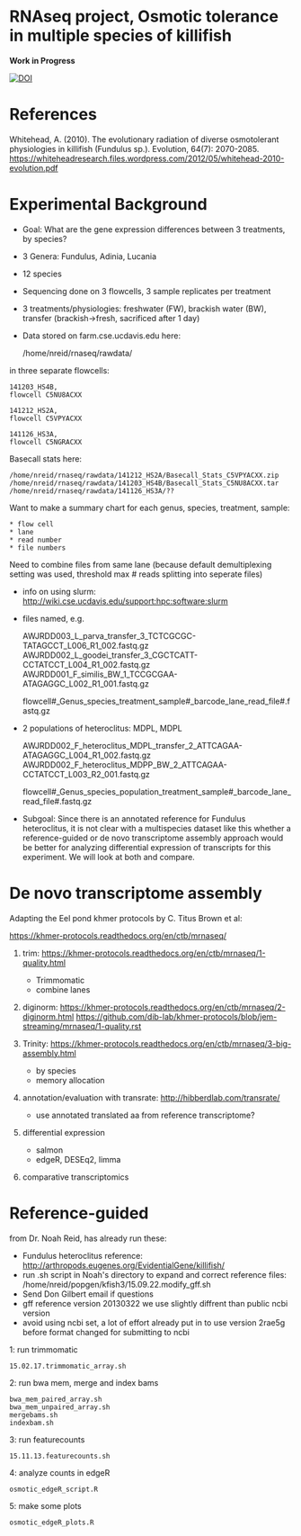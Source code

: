 # RNAseq project, Osmotic tolerance in multiple species of killifish

**Work in Progress**

[![DOI](https://zenodo.org/badge/49474409.svg)](https://zenodo.org/badge/latestdoi/49474409)

References
===========

Whitehead, A. (2010).  The evolutionary radiation of diverse osmotolerant physiologies in killifish (Fundulus sp.).  Evolution, 64(7): 2070-2085.  https://whiteheadresearch.files.wordpress.com/2012/05/whitehead-2010-evolution.pdf

Experimental Background
==========
- Goal: What are the gene expression differences between 3 treatments, by species?
- 3 Genera: Fundulus, Adinia, Lucania
- 12 species
- Sequencing done on 3 flowcells, 3 sample replicates per treatment
- 3 treatments/physiologies: freshwater (FW), brackish water (BW), transfer (brackish->fresh, sacrificed after 1 day)
- Data stored on farm.cse.ucdavis.edu here:

	/home/nreid/rnaseq/rawdata/

in three separate flowcells:

	141203_HS4B, 
	flowcell C5NU8ACXX

	141212_HS2A,
	flowcell C5VPYACXX

	141126_HS3A,
	flowcell C5NGRACXX
	
Basecall stats here:

	/home/nreid/rnaseq/rawdata/141212_HS2A/Basecall_Stats_C5VPYACXX.zip
	/home/nreid/rnaseq/rawdata/141203_HS4B/Basecall_Stats_C5NU8ACXX.tar
	/home/nreid/rnaseq/rawdata/141126_HS3A/??
	
Want to make a summary chart for each genus, species, treatment, sample:
	
	* flow cell
	* lane
	* read number
	* file numbers

Need to combine files from same lane (because default demultiplexing setting was used, threshold max # reads splitting into seperate files)
	
- info on using slurm: http://wiki.cse.ucdavis.edu/support:hpc:software:slurm
- files named, e.g.

	AWJRDD003_L_parva_transfer_3_TCTCGCGC-TATAGCCT_L006_R1_002.fastq.gz
	AWJRDD002_L_goodei_transfer_3_CGCTCATT-CCTATCCT_L004_R1_002.fastq.gz
	AWJRDD001_F_similis_BW_1_TCCGCGAA-ATAGAGGC_L002_R1_001.fastq.gz
	
	flowcell#_Genus_species_treatment_sample#_barcode_lane_read_file#.fastq.gz
	
- 2 populations of heteroclitus: MDPL, MDPL

	AWJRDD002_F_heteroclitus_MDPL_transfer_2_ATTCAGAA-ATAGAGGC_L004_R1_002.fastq.gz
	AWJRDD002_F_heteroclitus_MDPP_BW_2_ATTCAGAA-CCTATCCT_L003_R2_001.fastq.gz
	
	flowcell#_Genus_species_population_treatment_sample#_barcode_lane_read_file#.fastq.gz

- Subgoal: Since there is an annotated reference for Fundulus heteroclitus, it is not clear with a multispecies dataset like this whether a reference-guided or de novo transcriptome assembly approach would be better for analyzing differential expression of transcripts for this experiment. We will look at both and compare.

De novo transcriptome assembly
===================

Adapting the Eel pond khmer protocols by C. Titus Brown et al:

https://khmer-protocols.readthedocs.org/en/ctb/mrnaseq/

1. trim: https://khmer-protocols.readthedocs.org/en/ctb/mrnaseq/1-quality.html

	- Trimmomatic
	- combine lanes

2. diginorm: https://khmer-protocols.readthedocs.org/en/ctb/mrnaseq/2-diginorm.html
https://github.com/dib-lab/khmer-protocols/blob/jem-streaming/mrnaseq/1-quality.rst


3. Trinity: 
https://khmer-protocols.readthedocs.org/en/ctb/mrnaseq/3-big-assembly.html

	- by species
	- memory allocation

4. annotation/evaluation with transrate: http://hibberdlab.com/transrate/
	
	- use annotated translated aa from reference transcriptome?

5. differential expression

	- salmon
	- edgeR, DESEq2, limma
	
6. comparative transcriptomics

	
	
Reference-guided
===============

from Dr. Noah Reid, has already run these:

- Fundulus heteroclitus reference:
http://arthropods.eugenes.org/EvidentialGene/killifish/
- run .sh script in Noah's directory to expand and correct reference files: 
/home/nreid/popgen/kfish3/15.09.22.modify_gff.sh
- Send Don Gilbert email if questions
- gff reference version 20130322 we use slightly diffrent than public ncbi version
- avoid using ncbi set, a lot of effort already put in to use version 2rae5g before format changed for submitting to ncbi

1: run trimmomatic

	15.02.17.trimmomatic_array.sh 

2: run bwa mem, merge and index bams

	bwa_mem_paired_array.sh
	bwa_mem_unpaired_array.sh
	mergebams.sh
	indexbam.sh

3: run featurecounts

	15.11.13.featurecounts.sh

4: analyze counts in edgeR

	osmotic_edgeR_script.R

5: make some plots

	osmotic_edgeR_plots.R


